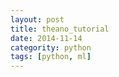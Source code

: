 ```yaml
---
layout: post
title: theano_tutorial
date: 2014-11-14
categority: python
tags: [python, ml]
---
```


